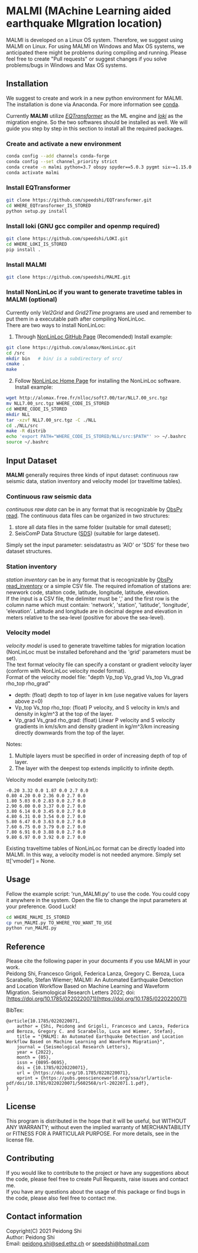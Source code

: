 # MALMI (MAchine Learning aided earthquake MIgration location)  
MALMI is developed on a Linux OS system. Therefore, we suggest using MALMI on Linux. For using MALMI on Windows and Max OS systems, we anticipated there might be problems during compiling and running. Please feel free to create "Pull requests" or suggest changes if you solve problems/bugs in Windows and Max OS systems.

## Installation 
We suggest to create and work in a new python environment for MALMI. The installation is done via Anaconda. For more information see [conda](https://docs.conda.io/en/latest/).

Currently **MALMI** utilize [*EQTransformer*](https://github.com/speedshi/EQTransformer) as the ML engine and [*loki*](https://github.com/speedshi/LOKI) as the migration engine. So the two softwares should be installed as well. We will guide you step by step in this section to install all the required packages.

### Create and activate a new environment 
```bash
conda config --add channels conda-forge
conda config --set channel_priority strict
conda create -n malmi python=3.7 obspy spyder==5.0.3 pygmt six~=1.15.0 numpy~=1.19.2 protobuf'<3.20,>=3.9.2'
conda activate malmi
```

### Install EQTransformer 
```bash
git clone https://github.com/speedshi/EQTransformer.git
cd WHERE_EQTransformer_IS_STORED
python setup.py install
```

### Install loki (GNU gcc compiler and openmp required)
```bash
git clone https://github.com/speedshi/LOKI.git
cd WHERE_LOKI_IS_STORED
pip install .
```

### Install MALMI 
```bash
git clone https://github.com/speedshi/MALMI.git
```

### Install NonLinLoc if you want to generate travetime tables in MALMI (optional)
Currently only *Vel2Grid* and *Grid2Time* programs are used and remember to put them in a executable path after compiling NonLinLoc.  
There are two ways to install NonLinLoc:

1. Through [NonLinLoc GitHub Page](https://github.com/alomax/NonLinLoc) (Recomended)
Install example:
```bash
git clone https://github.com/alomax/NonLinLoc.git
cd /src
mkdir bin   # bin/ is a subdirectory of src/
cmake .
make
```

2. Follow [NonLinLoc Home Page](http://alomax.free.fr/nlloc/) for installing the NonLinLoc software.   
Install example:
```bash
wget http://alomax.free.fr/nlloc/soft7.00/tar/NLL7.00_src.tgz
mv NLL7.00_src.tgz WHERE_CODE_IS_STORED
cd WHERE_CODE_IS_STORED
mkdir NLL
tar -xzvf NLL7.00_src.tgz -C ./NLL
cd ./NLL/src
make -R distrib
echo 'export PATH="WHERE_CODE_IS_STORED/NLL/src:$PATH"' >> ~/.bashrc
source ~/.bashrc
```

## Input Dataset 
**MALMI** generally requires three kinds of input dataset: continuous raw seismic data, station inventory and velocity model (or traveltime tables).  
### Continuous raw seismic data 
*continuous raw data* can be in any format that is recognizable by [ObsPy read](https://docs.obspy.org/packages/autogen/obspy.core.stream.read.html). The continuous data files can be organized in two structures: 
1. store all data files in the same folder (suitable for small dateset); 
2. SeisComP Data Structure ([SDS](https://www.seiscomp.de/doc/base/concepts/waveformarchives.html)) (suitable for large dateset).  

Simply set the input parameter: seisdatastru as 'AIO' or 'SDS' for these two dataset structures.

### Station inventory 
*station inventory* can be in any format that is recognizable by [ObsPy read_inventory](https://docs.obspy.org/packages/autogen/obspy.core.inventory.inventory.read_inventory.html) or a simple CSV file. The required infomation of stations are: newwork code, staiton code, latitude, longitude, latitude, elevation.  
If the input is a CSV file, the delimiter must be ',' and the first row is the column name which must contain: 'network', 'station', 'latitude', 'longitude', 'elevation'. Latitude and longitude are in decimal degree and elevation in meters relative to the sea-level (positive for above the sea-level). 

### Velocity model 
*velocity model* is used to generate traveltime tables for migration location (NonLinLoc must be installed beforehand and the 'grid' parameters must be set).  
The text format velocity file can specify a constant or gradient velocity layer (conform with NonLinLoc velocity model format).  
Format of the velocity model file: "depth Vp_top Vp_grad Vs_top Vs_grad rho_top rho_grad"  
- depth: (float) depth to top of layer in km (use negative values for layers above z=0)  
- Vp_top Vs_top rho_top: (float) P velocity, and S velocity in km/s and density in kg/m^3 at the top of the layer.  
- Vp_grad Vs_grad rho_grad: (float) Linear P velocity and S velocity gradients in km/s/km and density gradient in kg/m^3/km increasing directly downwards from the top of the layer.  

Notes:
1. Multiple layers must be specified in order of increasing depth of top of layer.
2. The layer with the deepest top extends implicitly to infinite depth.

Velocity model example (velocity.txt):
```
-0.20 3.32 0.0 1.87 0.0 2.7 0.0
0.80 4.20 0.0 2.36 0.0 2.7 0.0
1.80 5.03 0.0 2.83 0.0 2.7 0.0
2.90 6.00 0.0 3.37 0.0 2.7 0.0
3.80 6.14 0.0 3.45 0.0 2.7 0.0
4.80 6.31 0.0 3.54 0.0 2.7 0.0
5.80 6.47 0.0 3.63 0.0 2.7 0.0
7.60 6.75 0.0 3.79 0.0 2.7 0.0
7.80 6.91 0.0 3.88 0.0 2.7 0.0
9.80 6.97 0.0 3.92 0.0 2.7 0.0
```

Existing traveltime tables of NonLinLoc format can be directly loaded into MALMI. In this way, a velocity model is not needed anymore. Simply set tt['vmodel'] = None.

## Usage 
Fellow the example script: 'run_MALMI.py' to use the code. You could copy it anywhere in the system. Open the file to change the input parameters at your preference. Good Luck!
```bash
cd WHERE_MALMI_IS_STORED
cp run_MALMI.py TO_WHERE_YOU_WANT_TO_USE
python run_MALMI.py
```

## Reference 
Please cite the following paper in your documents if you use MALMI in your work.  
Peidong Shi, Francesco Grigoli, Federica Lanza, Gregory C. Beroza, Luca Scarabello, Stefan Wiemer; MALMI: An Automated Earthquake Detection and Location Workflow Based on Machine Learning and Waveform Migration. Seismological Research Letters 2022; doi: [https://doi.org/10.1785/0220220071](https://doi.org/10.1785/0220220071)

BibTex:
```
@article{10.1785/0220220071,
    author = {Shi, Peidong and Grigoli, Francesco and Lanza, Federica and Beroza, Gregory C. and Scarabello, Luca and Wiemer, Stefan},
    title = "{MALMI: An Automated Earthquake Detection and Location Workflow Based on Machine Learning and Waveform Migration}",
    journal = {Seismological Research Letters},
    year = {2022},
    month = {05},
    issn = {0895-0695},
    doi = {10.1785/0220220071},
    url = {https://doi.org/10.1785/0220220071},
    eprint = {https://pubs.geoscienceworld.org/ssa/srl/article-pdf/doi/10.1785/0220220071/5602568/srl-2022071.1.pdf},
}
```

## License 
This program is distributed in the hope that it will be useful, but WITHOUT ANY WARRANTY; without even the implied warranty of MERCHANTABILITY or FITNESS FOR A PARTICULAR PURPOSE. For more details, see in the license file.

## Contributing
If you would like to contribute to the project or have any suggestions about the code, please feel free to create Pull Requests, raise issues and contact me.  
If you have any questions about the usage of this package or find bugs in the code, please also feel free to contact me.

## Contact information 
Copyright(C) 2021 Peidong Shi  
Author: Peidong Shi  
Email: peidong.shi@sed.ethz.ch or speedshi@hotmail.com


